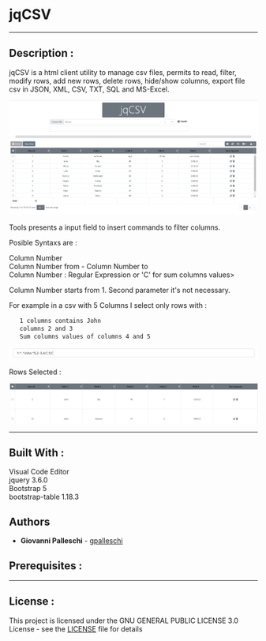 # jqCSV

----

## Description :

jqCSV is a html client utility to manage csv files, permits to read, filter, modify rows, add new rows, delete rows, hide/show columns, export file csv in JSON, XML, CSV, TXT, SQL and MS-Excel.    

![jqCSV](./img/jqCSV.png)  

Tools presents a input field to insert commands to filter columns.

Posible Syntaxs are :

Column Number   
Column Number from - Column Number to  
Column Number : Regular Expression or 'C' for sum columns values>   

Column Number starts from 1.
Second parameter it's not necessary.  

For example in a csv with 5 Columns I select only rows with :

       1 columns contains John
       columns 2 and 3
       Sum columns values of columns 4 and 5 

![jqCSV](./img/jqCSV_2.png)  

Rows Selected :

![jqCSV](./img/jqCSV_3.png)    


----

## Built With :

Visual Code Editor  
jquery 3.6.0  
Bootstrap 5  
bootstrap-table 1.18.3

## Authors

* **Giovanni Palleschi** - [gpalleschi](https://github.com/gpalleschi)  

## Prerequisites :

----

## License :

This project is licensed under the GNU GENERAL PUBLIC LICENSE 3.0 License - see the [LICENSE](LICENSE) file for details